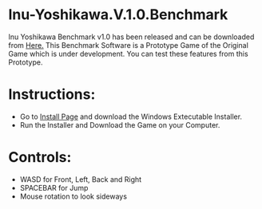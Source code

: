 # Inu-Yoshikawa.V.1.0.Benchmark
Inu Yoshikawa Benchmark v1.0 has been released and can be downloaded from <a href="">Here.</a> This Benchmark Software is a Prototype Game of the Original Game which is under development. You can test these features from this Prototype.

# Instructions:
- Go to <a href="https://aryanthedeveloper.itch.io/inuv1">Install Page</a> and download the Windows Extecutable Installer.
- Run the Installer and Download the Game on your Computer.

# Controls:
- WASD for Front, Left, Back and Right
- SPACEBAR for Jump
- Mouse rotation to look sideways

